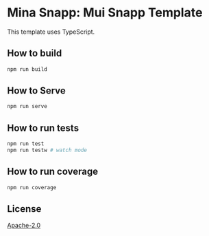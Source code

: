 # Mina Snapp: Mui Snapp Template

This template uses TypeScript.

## How to build

```sh
npm run build
```

## How to Serve

```sh
npm run serve
```

## How to run tests

```sh
npm run test
npm run testw # watch mode
```

## How to run coverage

```sh
npm run coverage
```

## License

[Apache-2.0](LICENSE)
